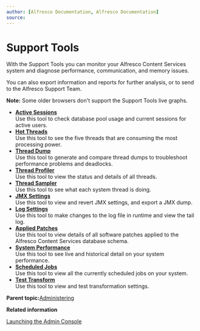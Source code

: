 ```yaml
---
author: [Alfresco Documentation, Alfresco Documentation]
source: 
---
```


# Support Tools

With the Support Tools you can monitor your Alfresco Content Services system and diagnose performance, communication, and memory issues.

You can also export information and reports for further analysis, or to send to the Alfresco Support Team.

**Note:** Some older browsers don't support the Support Tools live graphs.

-   **[Active Sessions](../concepts/adminconsole-active-sessions.md)**  
Use this tool to check database pool usage and current sessions for active users.
-   **[Hot Threads](../concepts/adminconsole-hot-threads.md)**  
Use this tool to see the five threads that are consuming the most processing power.
-   **[Thread Dump](../concepts/adminconsole-thread-dump.md)**  
Use this tool to generate and compare thread dumps to troubleshoot performance problems and deadlocks.
-   **[Thread Profiler](../concepts/adminconsole-thread-profiler.md)**  
Use this tool to view the status and details of all threads.
-   **[Thread Sampler](../concepts/adminconsole-thread-sampler.md)**  
Use this tool to see what each system thread is doing.
-   **[JMX Settings](../tasks/adminconsole-exportsystemsettings.md)**  
Use this tool to view and revert JMX settings, and export a JMX dump.
-   **[Log Settings](../concepts/adminconsole-log-settings.md)**  
Use this tool to make changes to the log file in runtime and view the tail log.
-   **[Applied Patches](../concepts/adminconsole-applied-patches.md)**  
Use this tool to view details of all software patches applied to the Alfresco Content Services database schema.
-   **[System Performance](../concepts/adminconsole-system-performance.md)**  
Use this tool to see live and historical detail on your system performance.
-   **[Scheduled Jobs](../concepts/adminconsole-scheduled-jobs.md)**  
Use this tool to view all the currently scheduled jobs on your system.
-   **[Test Transform](../concepts/adminconsole-test-transform.md)**  
Use this tool to view and test transformation settings.

**Parent topic:**[Administering](../concepts/ch-administering.md)

**Related information**  


[Launching the Admin Console](../tasks/adminconsole-open.md)

